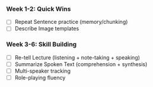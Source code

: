 <!-- ---
!-- Timestamp: 2025-09-25 22:42:53
!-- Author: ywatanabe
!-- File: /home/ywatanabe/proj/pte/docs/PROGRESS.md
!-- --- -->


### Week 1-2: Quick Wins
- [ ] Repeat Sentence practice (memory/chunking)
- [ ] Describe Image templates

### Week 3-6: Skill Building
- [ ] Re-tell Lecture (listening + note-taking + speaking)
- [ ] Summarize Spoken Text (comprehension + synthesis)  
- [ ] Multi-speaker tracking
- [ ] Role-playing fluency

<!-- EOF -->